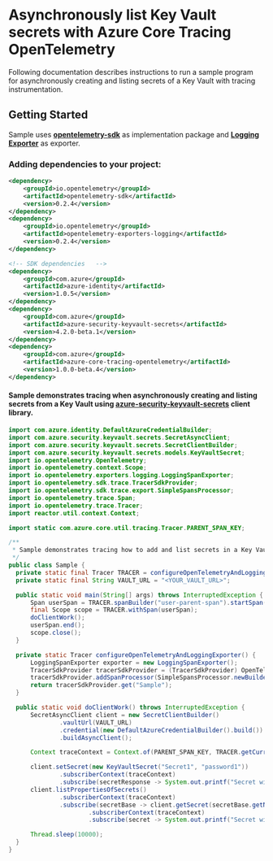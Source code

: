 # Asynchronously list Key Vault secrets with Azure Core Tracing OpenTelemetry
 
Following documentation describes instructions to run a sample program for asynchronously creating and listing secrets of a Key Vault with tracing instrumentation.

## Getting Started
Sample uses **[opentelemetry-sdk][opentelemetry_sdk]** as implementation package and **[Logging Exporter][logging_exporter]** as exporter.
### Adding dependencies to your project:
```xml
<dependency>
    <groupId>io.opentelemetry</groupId>
    <artifactId>opentelemetry-sdk</artifactId>
    <version>0.2.4</version>
</dependency>
<dependency>
    <groupId>io.opentelemetry</groupId>
    <artifactId>opentelemetry-exporters-logging</artifactId>
    <version>0.2.4</version>
</dependency>
```

```xml
<!-- SDK dependencies   -->
<dependency>
    <groupId>com.azure</groupId>
    <artifactId>azure-identity</artifactId>
    <version>1.0.5</version>
</dependency>
<dependency>
    <groupId>com.azure</groupId>
    <artifactId>azure-security-keyvault-secrets</artifactId>
    <version>4.2.0-beta.1</version>
</dependency>
<dependency>
    <groupId>com.azure</groupId>
    <artifactId>azure-core-tracing-opentelemetry</artifactId>
    <version>1.0.0-beta.4</version>
</dependency>
```

#### Sample demonstrates tracing when asynchronously creating and listing secrets from a Key Vault using [azure-security-keyvault-secrets][azure_keyvault_secrets] client library.
```java
import com.azure.identity.DefaultAzureCredentialBuilder;
import com.azure.security.keyvault.secrets.SecretAsyncClient;
import com.azure.security.keyvault.secrets.SecretClientBuilder;
import com.azure.security.keyvault.secrets.models.KeyVaultSecret;
import io.opentelemetry.OpenTelemetry;
import io.opentelemetry.context.Scope;
import io.opentelemetry.exporters.logging.LoggingSpanExporter;
import io.opentelemetry.sdk.trace.TracerSdkProvider;
import io.opentelemetry.sdk.trace.export.SimpleSpansProcessor;
import io.opentelemetry.trace.Span;
import io.opentelemetry.trace.Tracer;
import reactor.util.context.Context;

import static com.azure.core.util.tracing.Tracer.PARENT_SPAN_KEY;

/**
 * Sample demonstrates tracing how to add and list secrets in a Key Vault with tracing enabled with a Logging Exporter.
 */
public class Sample { 
  private static final Tracer TRACER = configureOpenTelemetryAndLoggingExporter();
  private static final String VAULT_URL = "<YOUR_VAULT_URL>";

  public static void main(String[] args) throws InterruptedException {
      Span userSpan = TRACER.spanBuilder("user-parent-span").startSpan();
      final Scope scope = TRACER.withSpan(userSpan);
      doClientWork();
      userSpan.end();
      scope.close();
  }

  private static Tracer configureOpenTelemetryAndLoggingExporter() {
      LoggingSpanExporter exporter = new LoggingSpanExporter();
      TracerSdkProvider tracerSdkProvider = (TracerSdkProvider) OpenTelemetry.getTracerProvider();
      tracerSdkProvider.addSpanProcessor(SimpleSpansProcessor.newBuilder(exporter).build());
      return tracerSdkProvider.get("Sample");
  }

  public static void doClientWork() throws InterruptedException {
      SecretAsyncClient client = new SecretClientBuilder()
              .vaultUrl(VAULT_URL)
              .credential(new DefaultAzureCredentialBuilder().build())
              .buildAsyncClient();

      Context traceContext = Context.of(PARENT_SPAN_KEY, TRACER.getCurrentSpan());

      client.setSecret(new KeyVaultSecret("Secret1", "password1"))
              .subscriberContext(traceContext)
              .subscribe(secretResponse -> System.out.printf("Secret with name: %s%n", secretResponse.getName()));
      client.listPropertiesOfSecrets()
              .subscriberContext(traceContext)
              .subscribe(secretBase -> client.getSecret(secretBase.getName())
                      .subscriberContext(traceContext)
                      .subscribe(secret -> System.out.printf("Secret with name: %s%n", secret.getName())));

      Thread.sleep(10000);
  }
}
```

<!-- Links -->
[azure_keyvault_secrets]: https://mvnrepository.com/artifact/com.azure/azure-security-keyvault-secrets
[opentelemetry_sdk]: https://github.com/open-telemetry/opentelemetry-java/tree/master/sdk
[logging_exporter]: https://github.com/open-telemetry/opentelemetry-java/tree/master/exporters/logging
